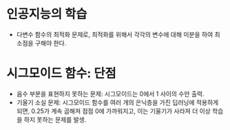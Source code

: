 # 인공지능의 학습
- 다변수 함수의 최적화 문제로, 최적화를 위해서 각각의 변수에 대해 미분을 하여 최소점을 구해야 한다.

# 시그모이드 함수: 단점
- 음수 부분을 표현하지 못하는 문제: 시그모이드는 0에서 1 사이의 수만 출력.
- 기울기 소실 문제: 시그모이드 함수를 여러 개의 은닉층을 가진 딥러닝에 적용하게 되면, 0.25가 계속 곱해져 점점 0에 가까워지고, 이는 기울기가 사라져 더 이상 학습을 하지 못하는 문제를 발생.

